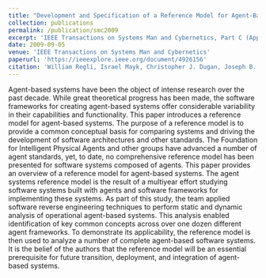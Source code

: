 ```yaml
---
title: "Development and Specification of a Reference Model for Agent-Based Systems"
collection: publications
permalink: /publication/smc2009
excerpt: 'IEEE Transactions on Systems Man and Cybernetics, Part C (Applications and Reviews)'
date: 2009-09-05
venue: 'IEEE Transactions on Systems Man and Cybernetics'
paperurl: 'https://ieeexplore.ieee.org/document/4926156'
citation: 'William Regli, Israel Mayk, Christopher J. Dugan, Joseph B. Kopena, Robert N. Lass, Pragnesh Jay Modi, William M. Mongan, Jeff K. Salvage and Evan A. Sultanik. Development and Specification of a Reference Model for Agent-Based Systems.  IEEE Transactions on Systems, Man, and Cybernetics, September 2009.'
---
```


Agent-based systems have been the object of intense research over the past decade. While great theoretical progress has been made, the software frameworks for creating agent-based systems offer considerable variability in their capabilities and functionality. This paper introduces a reference model for agent-based systems. The purpose of a reference model is to provide a common conceptual basis for comparing systems and driving the development of software architectures and other standards. The Foundation for Intelligent Physical Agents and other groups have advanced a number of agent standards, yet, to date, no comprehensive reference model has been presented for software systems composed of agents. This paper provides an overview of a reference model for agent-based systems. The agent systems reference model is the result of a multiyear effort studying software systems built with agents and software frameworks for implementing these systems. As part of this study, the team applied software reverse engineering techniques to perform static and dynamic analysis of operational agent-based systems. This analysis enabled identification of key common concepts across over one dozen different agent frameworks. To demonstrate its applicability, the reference model is then used to analyze a number of complete agent-based software systems. It is the belief of the authors that the reference model will be an essential prerequisite for future transition, deployment, and integration of agent-based systems.
